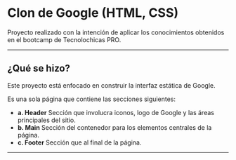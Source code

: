 # Clon de Google (HTML, CSS)

Proyecto realizado con la intención de aplicar los conocimientos obtenidos en el bootcamp de Tecnolochicas PRO.

****

## ¿Qué se hizo?

Este proyecto está enfocado en construir la interfaz estática de Google.

Es una sola página que contiene las secciones siguientes:
  - **a. Header**
    Sección que involucra iconos, logo de Google y las áreas principales del sitio.
  - **b. Main**
    Sección del contenedor para los elementos centrales de la página. 
  - **c. Footer**
    Sección que al final de la página.

****
